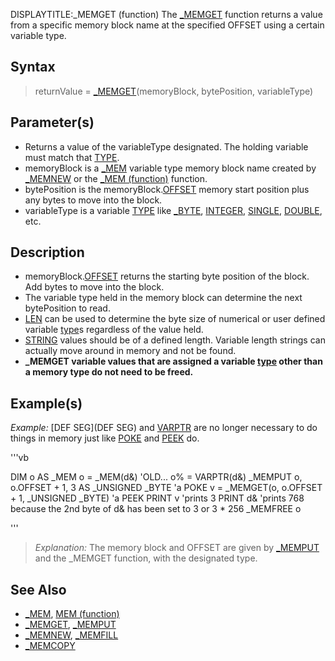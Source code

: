 DISPLAYTITLE:_MEMGET (function)
The [_MEMGET](_MEMGET) function returns a value from a specific memory block name at the specified OFFSET using a certain variable type.


## Syntax

>  returnValue = [_MEMGET](_MEMGET)(memoryBlock, bytePosition, variableType)


## Parameter(s)

* Returns a value of the variableType designated. The holding variable must match that [TYPE](TYPE).
* memoryBlock is a [_MEM](_MEM) variable type memory block name created by [_MEMNEW](_MEMNEW) or the [_MEM (function)](_MEM (function)) function.
* bytePosition is the memoryBlock.[OFFSET](OFFSET) memory start position plus any bytes to move into the block. 
* variableType is a variable [TYPE](TYPE) like [_BYTE](_BYTE), [INTEGER](INTEGER), [SINGLE](SINGLE), [DOUBLE](DOUBLE), etc.


## Description

* memoryBlock.[OFFSET](OFFSET) returns the starting byte position of the block. Add bytes to move into the block.
* The variable type held in the memory block can determine the next bytePosition to read. 
* [LEN](LEN) can be used to determine the byte size of numerical or user defined variable [type](type)s regardless of the value held.
* [STRING](STRING) values should be of a defined length. Variable length strings can actually move around in memory and not be found.
* **_MEMGET variable values that are assigned a variable [type](type) other than a memory type do not need to be freed.**


## Example(s)

*Example:* [DEF SEG](DEF SEG) and [VARPTR](VARPTR) are no longer necessary to do things in memory just like [POKE](POKE) and [PEEK](PEEK) do.

'''vb

DIM o AS _MEM
o = _MEM(d&) 'OLD... o% = VARPTR(d&)
_MEMPUT o, o.OFFSET + 1, 3 AS _UNSIGNED _BYTE 'a POKE
v = _MEMGET(o, o.OFFSET + 1, _UNSIGNED _BYTE) 'a PEEK
PRINT v     'prints 3
PRINT d&    'prints 768 because the 2nd byte of d& has been set to 3 or 3 * 256
_MEMFREE o

'''
> *Explanation:* The memory block and OFFSET are given by [_MEMPUT](_MEMPUT) and the _MEMGET function, with the designated type.


## See Also

* [_MEM](_MEM), [MEM (function)](MEM (function))
* [_MEMGET](_MEMGET), [_MEMPUT](_MEMPUT)
* [_MEMNEW](_MEMNEW), [_MEMFILL](_MEMFILL)
* [_MEMCOPY](_MEMCOPY)




